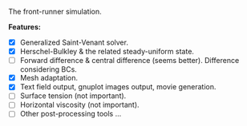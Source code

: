 The front-runner simulation.

**Features:**
- [x] Generalized Saint-Venant solver.
- [x] Herschel-Bulkley & the related steady-uniform state.
- [ ] Forward difference & central difference (seems better). Difference considering BCs.
- [x] Mesh adaptation.
- [x] Text field output, gnuplot images output, movie generation.
- [ ] Surface tension (not important).
- [ ] Horizontal viscosity (not important).
- [ ] Other post-processing tools ...
